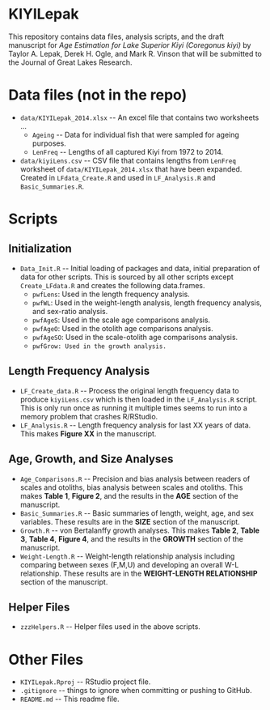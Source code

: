 KIYILepak
=========

This repository contains data files, analysis scripts, and the draft manuscript for *Age Estimation for Lake Superior Kiyi (Coregonus kiyi)* by Taylor A. Lepak, Derek H. Ogle, and Mark R. Vinson that will be submitted to the Journal of Great Lakes Research.


# Data files (not in the repo)
* `data/KIYILepak_2014.xlsx` -- An excel file that contains two worksheets ...
    * `Ageing` -- Data for individual fish that were sampled for ageing purposes.
    * `LenFreq` -- Lengths of all captured Kiyi from 1972 to 2014.
* `data/kiyiLens.csv` -- CSV file that contains lengths from `LenFreq` worksheet of  `data/KIYILepak_2014.xlsx` that have been expanded.  Created in `LFdata_Create.R` and used in `LF_Analysis.R` and `Basic_Summaries.R`.


# Scripts
## Initialization
* `Data_Init.R` -- Initial loading of packages and data, initial preparation of data for other scripts.  This is sourced by all other scripts except `Create_LFdata.R` and creates the following data.frames.
    * `pwfLens`: Used in the length frequency analysis.
    * `pwfWL`: Used in the weight-length analysis, length frequency analysis, and sex-ratio analysis.
    * `pwfAgeS`: Used in the scale age comparisons analysis.
    * `pwfAgeO`: Used in the otolith age comparisons analysis.
    * `pwfAgeSO`: Used in the scale-otolith age comparisons analysis.
    * `pwfGrow: Used in the growth analysis.`

## Length Frequency Analysis
* `LF_Create_data.R` -- Process the original length frequency data to produce `kiyiLens.csv` which is then loaded in the `LF_Analysis.R` script.  This is only run once as running it multiple times seems to run into a memory problem that crashes R/RStudio.
* `LF_Analysis.R` -- Length frequency analysis for last XX years of data.  This makes **Figure XX** in the manuscript.

## Age, Growth, and Size Analyses
* `Age_Comparisons.R` -- Precision and bias analysis between readers of scales and otoliths, bias analysis between scales and otoliths.  This makes **Table 1**, **Figure 2**, and the results in the **AGE** section of the manuscript.
* `Basic_Summaries.R` -- Basic summaries of length, weight, age, and sex variables.  These results are in the **SIZE** section of the manuscript.
* `Growth.R` -- von Bertalanffy growth analyses.  This makes **Table 2**, **Table 3**, **Table 4**,  **Figure 4**, and the results in the **GROWTH** section of the manuscript.
* `Weight-Length.R` -- Weight-length relationship analysis including comparing between sexes (F,M,U) and developing an overall W-L relationship.  These results are in the **WEIGHT-LENGTH RELATIONSHIP** section of the manuscript.

## Helper Files
* `zzzHelpers.R` -- Helper files used in the above scripts.


# Other Files
* `KIYILepak.Rproj` -- RStudio project file.
* `.gitignore` -- things to ignore when committing or pushing to GitHub.
* `README.md` -- This readme file.
